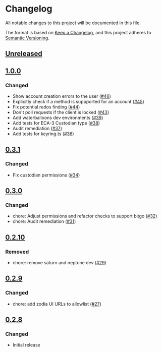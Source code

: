 # Changelog
All notable changes to this project will be documented in this file.

The format is based on [Keep a Changelog](https://keepachangelog.com/en/1.0.0/),
and this project adheres to [Semantic Versioning](https://semver.org/spec/v2.0.0.html).

## [Unreleased]

## [1.0.0]
### Changed
- Show account creation errors to the user ([#46](https://github.com/MetaMask/snap-institutional-wallet/pull/46))
- Explicitly check if a method is suppported for an account ([#45](https://github.com/MetaMask/snap-institutional-wallet/pull/45))
- Fix potential redos finding ([#44](https://github.com/MetaMask/snap-institutional-wallet/pull/44))
- Don't poll requests if the client is locked ([#43](https://github.com/MetaMask/snap-institutional-wallet/pull/43))
- Add waterballoons dev environments ([#39](https://github.com/MetaMask/snap-institutional-wallet/pull/39))
- Add tests for ECA-3 Custodian type ([#38](https://github.com/MetaMask/snap-institutional-wallet/pull/38))
- Audit remediation ([#37](https://github.com/MetaMask/snap-institutional-wallet/pull/37))
- Add tests for keyring.ts ([#36](https://github.com/MetaMask/snap-institutional-wallet/pull/36))

## [0.3.1]
### Changed
- Fix custodian permissions ([#34](https://github.com/MetaMask/snap-institutional-wallet/pull/34))

## [0.3.0]
### Changed
- chore: Adjust permissions and refactor checks to support bitgo ([#32](https://github.com/MetaMask/snap-institutional-wallet/pull/32))
- chore: Audit remediation ([#31](https://github.com/MetaMask/snap-institutional-wallet/pull/31))

## [0.2.10]
### Removed
- chore: remove saturn and neptune dev ([#29](https://github.com/MetaMask/snap-institutional-wallet/pull/29))

## [0.2.9]
### Changed
- chore: add zodia UI URLs to allowlist ([#27](https://github.com/MetaMask/snap-institutional-wallet/pull/27))

## [0.2.8]
### Changed
- Initial release

[Unreleased]: https://github.com/MetaMask/snap-institutional-wallet/compare/v1.0.0...HEAD
[1.0.0]: https://github.com/MetaMask/snap-institutional-wallet/compare/v0.3.1...v1.0.0
[0.3.1]: https://github.com/MetaMask/snap-institutional-wallet/compare/v0.3.0...v0.3.1
[0.3.0]: https://github.com/MetaMask/snap-institutional-wallet/compare/v0.2.10...v0.3.0
[0.2.10]: https://github.com/MetaMask/snap-institutional-wallet/compare/v0.2.9...v0.2.10
[0.2.9]: https://github.com/MetaMask/snap-institutional-wallet/compare/v0.2.8...v0.2.9
[0.2.8]: https://github.com/MetaMask/snap-institutional-wallet/releases/tag/v0.2.8
